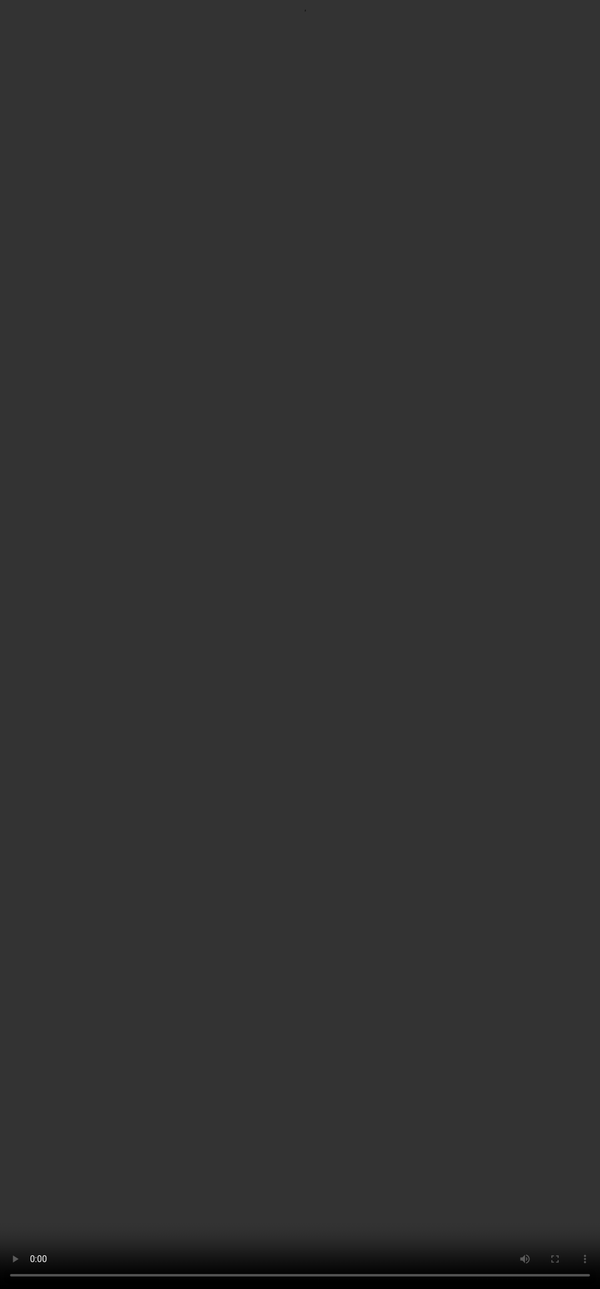 # <span style="color:#364BC9">Comparative Ranking</span>

<video src="${PRIVATE_PREFERENCE_RANKING_VIDEO_8}" frameborder="0" allowfullscreen style="position: absolute; top: 0; left: 0; width: 100%; height: 100%; border: none; object-fit: cover;" controls="" controlslist="nodownload nofullscreen" style="width: 100%" />

## <span style="color:#364BC9">How to rate on the Likert Scale?</span>

1. Rate both responses individually across the dimensions.
2. Make note of the **Overall Response Quality** of both responses.
3. Then, compare the two responses overall using the **Likert scale (1–7)**.
4. If both responses have the **same overall response quality** but different number of issues, the one with lesser number of issues should be marked slightly better.

❗ This is based on the Overall Response Quality rating — not individual dimension ratings.
💡 The 1–7 Likert scale is a standard way to compare responses, widely used in evaluation settings.

***

## <span style="color:#364BC9">Likert Scale</span>

| **1**                                          | **2**                                               | **3**                                         | **4**                                | **5**                                         | **6**                                               | **7**                                          |
| ---------------------------------------------- | --------------------------------------------------- | --------------------------------------------- | ------------------------------------ | --------------------------------------------- | --------------------------------------------------- | ---------------------------------------------- |
| A is much better than B                        | A is better than B                                  | A is slightly better than B                   | A and B are about the same           | B is slightly better than A                   | B is better than A                                  | B is much better than A                        |
| Response A is 4 points better than Response B. | Response A is 2 or 3 points better than Response B. | Response A is 1 point better than Response B. | Response A and Response B are equal. | Response B is 1 point better than Response A. | Response B is 2 or 3 points better than Response A. | Response B is 4 points better than Response A. |